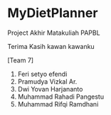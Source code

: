 # MyDietPlanner
Project Akhir Matakuliah PAPBL

Terima Kasih kawan kawanku

[Team 7]
1. Feri setyo efendi
2. Pramudya Vizkal Ar.
3. Dwi Yovan Harjananto
4. Muhammad Rahadi Pangestu
5. Muhammad Rifqi Ramdhani
